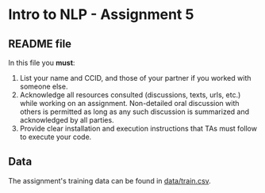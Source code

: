 # Intro to NLP - Assignment 5

## README file

In this file you **must**:
1. List your name and CCID, and those of your partner if you worked with someone else.
2. Acknowledge all resources consulted (discussions, texts, urls, etc.) while working on an assignment. Non-detailed oral discussion with others is permitted as long as any such discussion is summarized and acknowledged by all parties.
3. Provide clear installation and execution instructions that TAs must follow to execute your code.

## Data

The assignment's training data can be found in [data/train.csv](data/train.csv).
